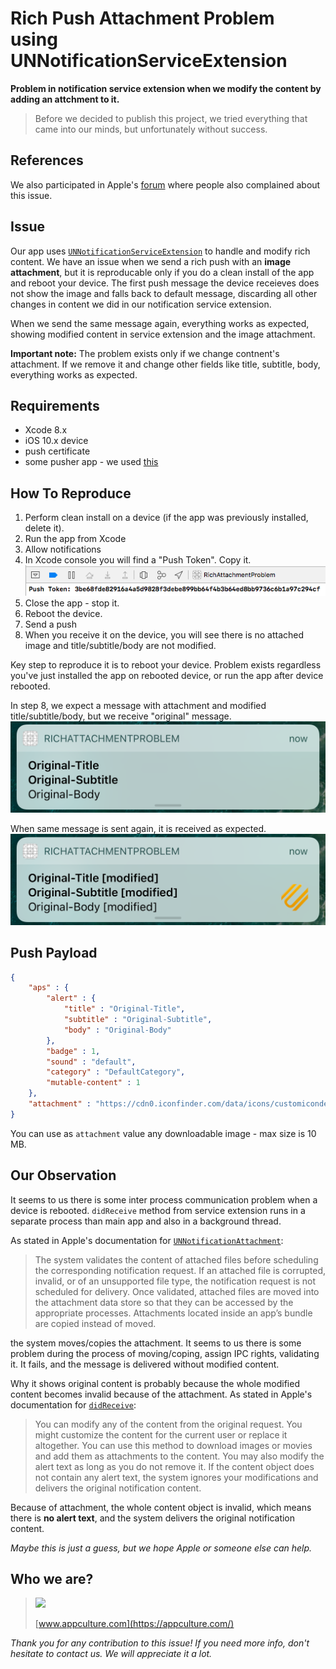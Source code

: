 # Rich Push Attachment Problem using UNNotificationServiceExtension
**Problem in notification service extension when we modify the content by adding an attchment to it.**

> Before we decided to publish this project, we tried everything that came into our minds, but unfortunately without success.  

## References
We also participated in Apple's [forum](https://forums.developer.apple.com/message/193994) where people also complained about this issue.

## Issue
Our app uses [`UNNotificationServiceExtension`](https://developer.apple.com/documentation/usernotifications/unnotificationserviceextension) to handle and modify rich content.
We have an issue when we send a rich push with an **image attachment**, but it is reproducable only if you do a clean install of the app and reboot your device. The first push message the device receieves does not show the image and falls back to default message, discarding all other changes in content we did in our notification service extension.

When we send the same message again, everything works as expected, showing modified content in service extension and the image attachment.

**Important note:** The problem exists only if we change contnent's attachment. If we remove it and change other fields like title, subtitle, body, everything works as expected.

## Requirements
- Xcode 8.x
- iOS 10.x device
- push certificate
- some pusher app - we used [this](https://github.com/noodlewerk/NWPusher)

## How To Reproduce
1. Perform clean install on a device (if the app was previously installed, delete it).
2. Run the app from Xcode
3. Allow notifications
4. In Xcode console you will find a "Push Token". Copy it.
![PushToken](Images/push-token-console.png)
5. Close the app - stop it.
6. Reboot the device.
7. Send a push
8. When you receive it on the device, you will see there is no attached image and title/subtitle/body are not modified.

Key step to reproduce it is to reboot your device. Problem exists regardless you've just installed the app on rebooted device, or run the app after device rebooted.

In step 8, we expect a message with attachment and modified title/subtitle/body, but we receive "original" message.
![Failed](Images/failed.png)

When same message is sent again, it is received as expected.
![Expected](Images/expected.png)

## Push Payload
```json
{
    "aps" : {
        "alert" : {
            "title" : "Original-Title",
            "subtitle" : "Original-Subtitle",
            "body" : "Original-Body"
        },
        "badge" : 1,
        "sound" : "default",
        "category" : "DefaultCategory",
        "mutable-content" : 1
    },
    "attachment" : "https://cdn0.iconfinder.com/data/icons/customicondesignoffice5/128/attachment.png"
}
```

You can use as `attachment` value any downloadable image - max size is 10 MB.

## Our Observation
It seems to us there is some inter process communication problem when a device is rebooted. `didReceive` method from service extension runs in a separate process than main app and also in a background thread.

As stated in Apple's documentation for [`UNNotificationAttachment`](https://developer.apple.com/documentation/usernotifications/unnotificationattachment):
>The system validates the content of attached files before scheduling the corresponding notification request. If an attached file is corrupted, invalid, or of an unsupported file type, the notification request is not scheduled for delivery. Once validated, attached files are moved into the attachment data store so that they can be accessed by the appropriate processes. Attachments located inside an app’s bundle are copied instead of moved.

the system moves/copies the attachment. It seems to us there is some problem during the process of moving/coping, assign IPC rights, validating it. It fails, and the message is delivered without modified content. 

Why it shows original content is probably because the whole modified content becomes invalid because of the attachment. As stated in Apple's documentation for [`didReceive`](https://developer.apple.com/documentation/usernotifications/unnotificationserviceextension/1648229-didreceive):
>You can modify any of the content from the original request. You might customize the content for the current user or replace it altogether. You can use this method to download images or movies and add them as attachments to the content. You may also modify the alert text as long as you do not remove it. If the content object does not contain any alert text, the system ignores your modifications and delivers the original notification content.

Because of attachment, the whole content object is invalid, which means there is **no alert text**, and the system delivers the original notification content.

*Maybe this is just a guess, but we hope Apple or someone else can help.*

## Who we are?
> <a href="http://appculture.com"><img src="http://appculture.com/wp-content/uploads/2015/11/appculture.svg" width="256"/></a>
> 
> [www.appculture.com](https://appculture.com/)

*Thank you for any contribution to this issue! If you need more info, don't hesitate to contact us. We will appreciate it a lot.*
